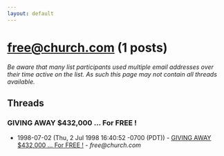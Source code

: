 ```yaml
---
layout: default
---
```


# free@church.com (1 posts)

_Be aware that many list participants used multiple email addresses over their time active on the list. As such this page may not contain all threads available._

## Threads

### GIVING AWAY $432,000 ... For FREE !
+ 1998-07-02 (Thu, 2 Jul 1998 16:40:52 -0700 (PDT)) - [GIVING AWAY $432,000 ... For FREE !](/archive/1998/07/b46906f4c9df11576af56f8d52fd28e13b3c718ab845d17b0cead703cb06bfcf) - _free@church.com_

